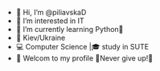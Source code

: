 - 👋 Hi, I’m @piliavskaD
- 👀 I’m interested in IT
- 🌱 I’m currently learning Python🐍
- 📍  Kiev/Ukraine 
- 💻 Computer Science |🎓 study in SUTE
- 🌟 Welcom to my profile
        🔗Never give up!🔗
<!---
piliavskaD/piliavskaD is a ✨ special ✨ repository because its `README.md` (this file) appears on your GitHub profile.
You can click the Preview link to take a look at your changes.
--->
